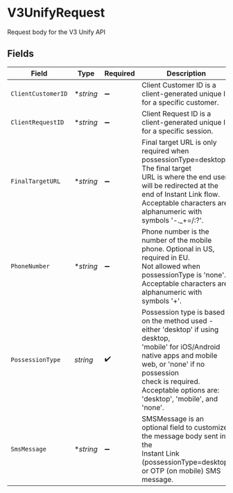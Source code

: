# V3UnifyRequest

Request body for the V3 Unify API


## Fields

| Field                                                                                                                                                                                                                                        | Type                                                                                                                                                                                                                                         | Required                                                                                                                                                                                                                                     | Description                                                                                                                                                                                                                                  | Example                                                                                                                                                                                                                                      |
| -------------------------------------------------------------------------------------------------------------------------------------------------------------------------------------------------------------------------------------------- | -------------------------------------------------------------------------------------------------------------------------------------------------------------------------------------------------------------------------------------------- | -------------------------------------------------------------------------------------------------------------------------------------------------------------------------------------------------------------------------------------------- | -------------------------------------------------------------------------------------------------------------------------------------------------------------------------------------------------------------------------------------------- | -------------------------------------------------------------------------------------------------------------------------------------------------------------------------------------------------------------------------------------------- |
| `ClientCustomerID`                                                                                                                                                                                                                           | **string*                                                                                                                                                                                                                                    | :heavy_minus_sign:                                                                                                                                                                                                                           | Client Customer ID is a client-generated unique ID for a specific customer.                                                                                                                                                                  | e0f78bc2-f748-4eda-9d29-d756844507fc                                                                                                                                                                                                         |
| `ClientRequestID`                                                                                                                                                                                                                            | **string*                                                                                                                                                                                                                                    | :heavy_minus_sign:                                                                                                                                                                                                                           | Client Request ID is a client-generated unique ID for a specific session.                                                                                                                                                                    | 71010d88-d0e7-4a24-9297-d1be6fefde81                                                                                                                                                                                                         |
| `FinalTargetURL`                                                                                                                                                                                                                             | **string*                                                                                                                                                                                                                                    | :heavy_minus_sign:                                                                                                                                                                                                                           | Final target URL is only required when possessionType=desktop. The final target<br/>URL is where the end user will be redirected at the end of Instant Link flow.<br/>Acceptable characters are: alphanumeric with symbols '-._+=/:?'.       | https://www.example.com/landing-page                                                                                                                                                                                                         |
| `PhoneNumber`                                                                                                                                                                                                                                | **string*                                                                                                                                                                                                                                    | :heavy_minus_sign:                                                                                                                                                                                                                           | Phone number is the number of the mobile phone. Optional in US, required in EU.<br/>Not allowed when possessionType is 'none'. Acceptable characters are:<br/>alphanumeric with symbols '+'.                                                 | 2001004011                                                                                                                                                                                                                                   |
| `PossessionType`                                                                                                                                                                                                                             | *string*                                                                                                                                                                                                                                     | :heavy_check_mark:                                                                                                                                                                                                                           | Possession type is based on the method used - either 'desktop' if using desktop,<br/>'mobile' for iOS/Android native apps and mobile web, or 'none' if no possession<br/>check is required. Acceptable options are: 'desktop', 'mobile', and 'none'. | mobile                                                                                                                                                                                                                                       |
| `SmsMessage`                                                                                                                                                                                                                                 | **string*                                                                                                                                                                                                                                    | :heavy_minus_sign:                                                                                                                                                                                                                           | SMSMessage is an optional field to customize the message body sent in the<br/>Instant Link (possessionType=desktop) or OTP (on mobile) SMS message.                                                                                          | #### is your verification code                                                                                                                                                                                                               |